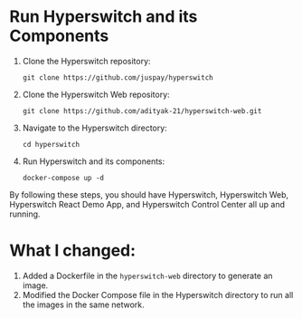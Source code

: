 <!-- You can run hyperswitch, hyperswitch-web, hyperswitch-react-demo-app and hypersiwtch-control-center all by running this in terminal:
1. git clone https://github.com/juspay/hyperswitch
2. git clone https://github.com/adityak-21/hyperswitch-web.git
3. cd hyperswitch
4. docker compose up -d

What I did:
1. Added a dockerfile in hyperswitch-web which generates an image
2. Changed docker-compose file in hyperswitch for running all the images in the same network -->
<!DOCTYPE html>
<html lang="en">
<head>
<meta charset="UTF-8">
<meta name="viewport" content="width=device-width, initial-scale=1.0">
<title>Run Hyperswitch and Components</title>
</head>
<body>

<h1>Run Hyperswitch and its Components</h1>

<ol>
  <li>Clone the Hyperswitch repository:</li>
  <pre><code>git clone https://github.com/juspay/hyperswitch</code></pre>

  <li>Clone the Hyperswitch Web repository:</li>
  <pre><code>git clone https://github.com/adityak-21/hyperswitch-web.git</code></pre>

  <li>Navigate to the Hyperswitch directory:</li>
  <pre><code>cd hyperswitch</code></pre>

  <li>Run Hyperswitch and its components:</li>
  <pre><code>docker-compose up -d</code></pre>
</ol>

<p>By following these steps, you should have Hyperswitch, Hyperswitch Web, Hyperswitch React Demo App, and Hyperswitch Control Center all up and running.</p>

<h1>What I changed:</h1>

<ol>
    <li>Added a Dockerfile in the <code>hyperswitch-web</code> directory to generate an image.</li>
    <li>Modified the Docker Compose file in the Hyperswitch directory to run all the images in the same network.</li>
</ol>

</body>
</html>
